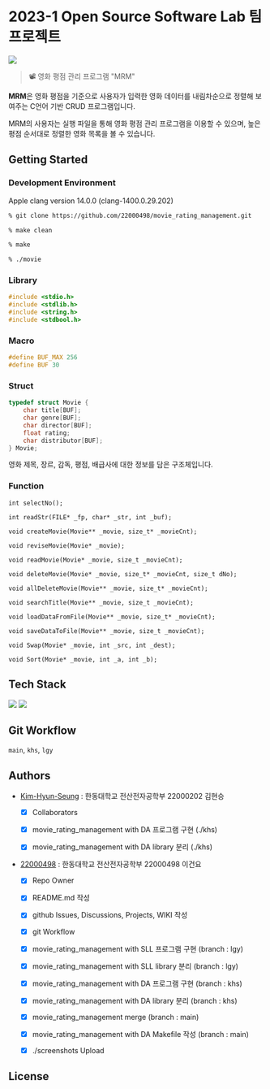 # 2023-1 Open Source Software Lab 팀 프로젝트

![](https://cdn.pixabay.com/photo/2016/01/22/08/17/banner-1155437_1280.png)

> 📽️ 영화 평점 관리 프로그램 "MRM"

**MRM**은 영화 평점을 기준으로 사용자가 입력한 영화 데이터를 내림차순으로 정렬해 보여주는 C언어 기반 CRUD 프로그램입니다.

MRM의 사용자는 실행 파일을 통해 영화 평점 관리 프로그램을 이용할 수 있으며, 높은 평점 순서대로 정렬한 영화 목록을 볼 수 있습니다.

## Getting Started
### Development Environment
Apple clang version 14.0.0 (clang-1400.0.29.202)

```zsh 
% git clone https://github.com/22000498/movie_rating_management.git

% make clean

% make

% ./movie
```
### Library
```C
#include <stdio.h>
#include <stdlib.h>
#include <string.h>
#include <stdbool.h>
```

### Macro
```C
#define BUF_MAX 256
#define BUF 30
```

### Struct
```C
typedef struct Movie {
    char title[BUF];
    char genre[BUF];
    char director[BUF];
    float rating;
    char distributor[BUF];
} Movie;
```
영화 제목, 장르, 감독, 평점, 배급사에 대한 정보를 담은 구조체입니다.
### Function 
`int selectNo();`

`int readStr(FILE* _fp, char* _str, int _buf);`

`void createMovie(Movie** _movie, size_t* _movieCnt);`

`void reviseMovie(Movie* _movie);`

`void readMovie(Movie* _movie, size_t _movieCnt);`

`void deleteMovie(Movie* _movie, size_t* _movieCnt, size_t dNo);`

`void allDeleteMovie(Movie** _movie, size_t* _movieCnt);`

`void searchTitle(Movie** _movie, size_t _movieCnt);`

`void loadDataFromFile(Movie** _movie, size_t* _movieCnt);`

`void saveDataToFile(Movie** _movie, size_t _movieCnt);`

`void Swap(Movie* _movie, int _src, int _dest);`

`void Sort(Movie* _movie, int _a, int _b);`

## Tech Stack
<img src="https://img.shields.io/badge/c-00599C?style=for-the-badge&logo=c%2B%2B&logoColor=white"> <img src="https://img.shields.io/badge/git-F05032?style=for-the-badge&logo=git&logoColor=white">

## Git Workflow

`main`, `khs`, `lgy`

## Authors
* [Kim-Hyun-Seung](https://github.com/Kim-Hyun-Seung) : 한동대학교 전산전자공학부 22000202 김현승

  - [X] Collaborators
  
  - [X] movie_rating_management with DA 프로그램 구현 (./khs)

  - [X] movie_rating_management with DA library 분리 (./khs)
 
* [22000498](https://github.com/22000498) : 한동대학교 전산전자공학부 22000498 이건요

  - [X] Repo Owner
  
  - [X] README.md 작성
  
  - [X] github Issues, Discussions, Projects, WIKI 작성

  - [X] git Workflow

  - [X] movie_rating_management with SLL 프로그램 구현 (branch : lgy)

  - [X] movie_rating_management with SLL library 분리 (branch : lgy)
  
  - [X] movie_rating_management with DA 프로그램 구현 (branch : khs)
  
  - [X] movie_rating_management with DA library 분리 (branch : khs)

  - [X] movie_rating_management merge (branch : main)

  - [X] movie_rating_management with DA Makefile 작성 (branch : main)

  - [X] ./screenshots Upload

## License
